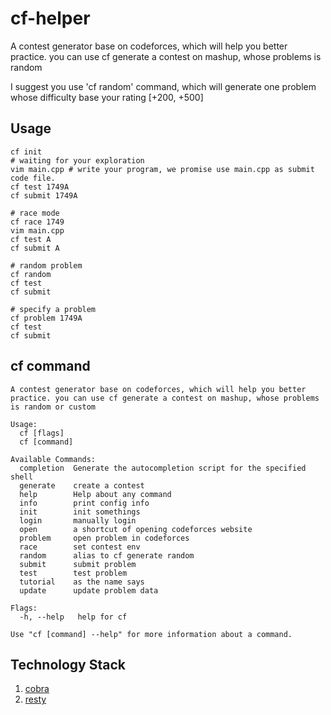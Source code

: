 # cf-helper

A contest generator base on codeforces, which will help you better practice. you can use cf generate a contest on mashup, whose problems is random

I suggest you use 'cf random' command, which will generate one problem whose difficulty base your rating [+200, +500] 

## Usage
```shell
cf init
# waiting for your exploration
vim main.cpp # write your program, we promise use main.cpp as submit code file.
cf test 1749A
cf submit 1749A

# race mode
cf race 1749
vim main.cpp
cf test A
cf submit A

# random problem
cf random
cf test
cf submit

# specify a problem
cf problem 1749A
cf test
cf submit
```

## cf command
```shell
A contest generator base on codeforces, which will help you better practice. you can use cf generate a contest on mashup, whose problems is random or custom

Usage:
  cf [flags]
  cf [command]

Available Commands:
  completion  Generate the autocompletion script for the specified shell
  generate    create a contest
  help        Help about any command
  info        print config info
  init        init somethings
  login       manually login
  open        a shortcut of opening codeforces website
  problem     open problem in codeforces
  race        set contest env
  random      alias to cf generate random
  submit      submit problem
  test        test problem
  tutorial    as the name says
  update      update problem data

Flags:
  -h, --help   help for cf

Use "cf [command] --help" for more information about a command.
```

## Technology Stack
1. [cobra](https://github.com/spf13/cobra)
2. [resty](https://github.com/go-resty/resty)